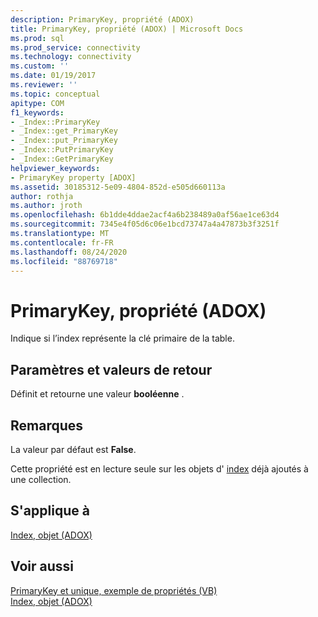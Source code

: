 ```yaml
---
description: PrimaryKey, propriété (ADOX)
title: PrimaryKey, propriété (ADOX) | Microsoft Docs
ms.prod: sql
ms.prod_service: connectivity
ms.technology: connectivity
ms.custom: ''
ms.date: 01/19/2017
ms.reviewer: ''
ms.topic: conceptual
apitype: COM
f1_keywords:
- _Index::PrimaryKey
- _Index::get_PrimaryKey
- _Index::put_PrimaryKey
- _Index::PutPrimaryKey
- _Index::GetPrimaryKey
helpviewer_keywords:
- PrimaryKey property [ADOX]
ms.assetid: 30185312-5e09-4804-852d-e505d660113a
author: rothja
ms.author: jroth
ms.openlocfilehash: 6b1dde4ddae2acf4a6b238489a0af56ae1ce63d4
ms.sourcegitcommit: 7345e4f05d6c06e1bcd73747a4a47873b3f3251f
ms.translationtype: MT
ms.contentlocale: fr-FR
ms.lasthandoff: 08/24/2020
ms.locfileid: "88769718"
---
```

# <a name="primarykey-property-adox"></a>PrimaryKey, propriété (ADOX)
Indique si l’index représente la clé primaire de la table.  
  
## <a name="settings-and-return-values"></a>Paramètres et valeurs de retour  
 Définit et retourne une valeur **booléenne** .  
  
## <a name="remarks"></a>Remarques  
 La valeur par défaut est **False**.  
  
 Cette propriété est en lecture seule sur les objets d' [index](./index-object-adox.md) déjà ajoutés à une collection.  
  
## <a name="applies-to"></a>S'applique à  
 [Index, objet (ADOX)](./index-object-adox.md)  
  
## <a name="see-also"></a>Voir aussi  
 [PrimaryKey et unique, exemple de propriétés (VB)](./primarykey-and-unique-properties-example-vb.md)   
 [Index, objet (ADOX)](./index-object-adox.md)
